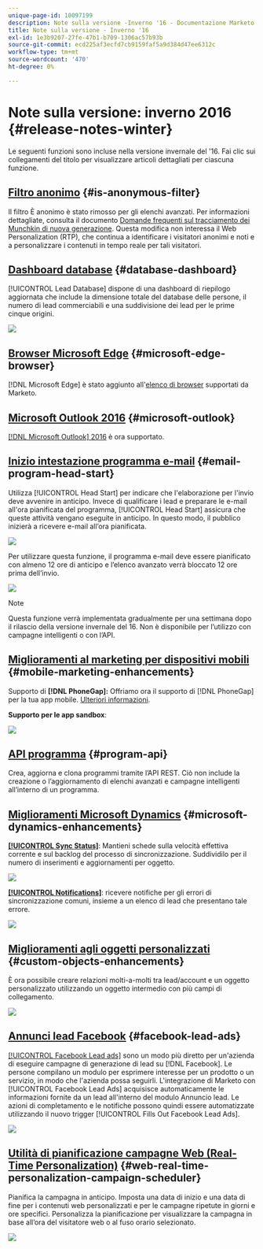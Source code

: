 ```yaml
---
unique-page-id: 10097199
description: Note sulla versione -Inverno '16 - Documentazione Marketo - Documentazione del prodotto
title: Note sulla versione - Inverno '16
exl-id: 1e3b9207-27fe-47b1-b709-1306ac57b93b
source-git-commit: ecd225af3ecfd7cb9159faf5a9d384d47ee6312c
workflow-type: tm+mt
source-wordcount: '470'
ht-degree: 0%

---
```


# Note sulla versione: inverno 2016 {#release-notes-winter}

Le seguenti funzioni sono incluse nella versione invernale del &#39;16. Fai clic sui collegamenti del titolo per visualizzare articoli dettagliati per ciascuna funzione.

## [Filtro anonimo](/help/marketo/product-docs/administration/additional-integrations/add-munchkin-tracking-code-to-your-website/next-generation-munchkin-tracking-faq.md) {#is-anonymous-filter}

Il filtro È anonimo è stato rimosso per gli elenchi avanzati. Per informazioni dettagliate, consulta il documento [Domande frequenti sul tracciamento dei Munchkin di nuova generazione](/help/marketo/product-docs/administration/additional-integrations/add-munchkin-tracking-code-to-your-website/next-generation-munchkin-tracking-faq.md). Questa modifica non interessa il Web Personalization (RTP), che continua a identificare i visitatori anonimi e noti e a personalizzare i contenuti in tempo reale per tali visitatori.

## [Dashboard database](/help/marketo/product-docs/core-marketo-concepts/smart-lists-and-static-lists/managing-people-in-smart-lists/database-dashboard.md)  {#database-dashboard}

[!UICONTROL Lead Database] dispone di una dashboard di riepilogo aggiornata che include la dimensione totale del database delle persone, il numero di lead commerciabili e una suddivisione dei lead per le prime cinque origini.

![](assets/image2016-1-12-16-3a18-3a7.png)

## [Browser Microsoft Edge](/help/marketo/product-docs/administration/setup-administration/supported-browsers.md) {#microsoft-edge-browser}

[!DNL Microsoft Edge] è stato aggiunto all&#39;[elenco di browser](https://docs.marketo.com/display/public/DOCS/Supported+Browsers) supportati da Marketo.

## [Microsoft Outlook 2016](/help/marketo/product-docs/marketo-sales-insight/msi-outlook-plugin/install-the-marketo-email-add-in-for-outlook-with-a-registration-code.md) {#microsoft-outlook}

[[!DNL Microsoft Outlook] 2016](/help/marketo/product-docs/marketo-sales-insight/msi-outlook-plugin/install-the-marketo-email-add-in-for-outlook-with-a-registration-code.md) è ora supportato.

## [Inizio intestazione programma e-mail](/help/marketo/product-docs/email-marketing/email-programs/email-program-actions/head-start-for-email-programs.md) {#email-program-head-start}

Utilizza [!UICONTROL Head Start] per indicare che l&#39;elaborazione per l&#39;invio deve avvenire in anticipo. Invece di qualificare i lead e preparare le e-mail all&#39;ora pianificata del programma, [!UICONTROL Head Start] assicura che queste attività vengano eseguite in anticipo. In questo modo, il pubblico inizierà a ricevere e-mail all’ora pianificata.

![](assets/image2016-1-11-15-3a38-3a3.png)

Per utilizzare questa funzione, il programma e-mail deve essere pianificato con almeno 12 ore di anticipo e l’elenco avanzato verrà bloccato 12 ore prima dell’invio.

![](assets/image2016-1-11-15-3a35-3a55.png)

>[!NOTE]
>
>Questa funzione verrà implementata gradualmente per una settimana dopo il rilascio della versione invernale del 16. Non è disponibile per l’utilizzo con campagne intelligenti o con l’API.

## [Miglioramenti al marketing per dispositivi mobili](/help/marketo/product-docs/mobile-marketing/admin/add-a-mobile-app.md) {#mobile-marketing-enhancements}

Supporto di **[!DNL PhoneGap]:** Offriamo ora il supporto di [!DNL PhoneGap] per la tua app mobile. [Ulteriori informazioni](https://developers.marketo.com/documentation/mobile/phonegap-plugin/).

**Supporto per le app sandbox**:

![](assets/image2016-1-12-10-3a47-3a13.png)

## [API programma](https://developers.marketo.com/documentation/programs/) {#program-api}

Crea, aggiorna e clona programmi tramite l’API REST. Ciò non include la creazione o l’aggiornamento di elenchi avanzati e campagne intelligenti all’interno di un programma.

## [Miglioramenti Microsoft Dynamics](/help/marketo/product-docs/crm-sync/microsoft-dynamics-sync/microsoft-dynamics-sync-details/sync-status.md) {#microsoft-dynamics-enhancements}

**[[!UICONTROL Sync Status]](/help/marketo/product-docs/crm-sync/microsoft-dynamics-sync/microsoft-dynamics-sync-details/sync-status.md)**: Mantieni schede sulla velocità effettiva corrente e sul backlog del processo di sincronizzazione. Suddividilo per il numero di inserimenti e aggiornamenti per oggetto.

![](assets/pending-backog-cropped.png)

**[[!UICONTROL Notifications]](/help/marketo/product-docs/core-marketo-concepts/miscellaneous/understanding-notifications/notification-types.md)**: ricevere notifiche per gli errori di sincronizzazione comuni, insieme a un elenco di lead che presentano tale errore.

![](assets/image2016-1-12-8-3a13-3a9.png)

## [Miglioramenti agli oggetti personalizzati](/help/marketo/product-docs/administration/marketo-custom-objects/create-marketo-custom-objects.md) {#custom-objects-enhancements}

È ora possibile creare relazioni molti-a-molti tra lead/account e un oggetto personalizzato utilizzando un oggetto intermedio con più campi di collegamento.

![](assets/image2016-1-11-12-3a59-3a59.png)

## [Annunci lead Facebook](/help/marketo/product-docs/demand-generation/facebook/set-up-facebook-lead-ads.md) {#facebook-lead-ads}

[[!UICONTROL Facebook Lead ads]](https://www.facebook.com/business/a/lead-ads) sono un modo più diretto per un&#39;azienda di eseguire campagne di generazione di lead su [!DNL Facebook]. Le persone compilano un modulo per esprimere interesse per un prodotto o un servizio, in modo che l&#39;azienda possa seguirli. L&#39;integrazione di Marketo con [!UICONTROL Facebook Lead Ads] acquisisce automaticamente le informazioni fornite da un lead all&#39;interno del modulo Annuncio lead. Le azioni di completamento e le notifiche possono quindi essere automatizzate utilizzando il nuovo trigger [!UICONTROL Fills Out Facebook Lead Ads].

![](assets/image2016-1-11-10-3a20-3a39.png)

## [Utilità di pianificazione campagne Web (Real-Time Personalization)](/help/marketo/product-docs/web-personalization/working-with-web-campaigns/schedule-a-web-campaign.md) {#web-real-time-personalization-campaign-scheduler}

Pianifica la campagna in anticipo. Imposta una data di inizio e una data di fine per i contenuti web personalizzati e per le campagne ripetute in giorni e ore specifici. Personalizza la pianificazione per visualizzare la campagna in base all’ora del visitatore web o al fuso orario selezionato.

![](assets/image2016-1-14-8-3a36-3a36.png)
